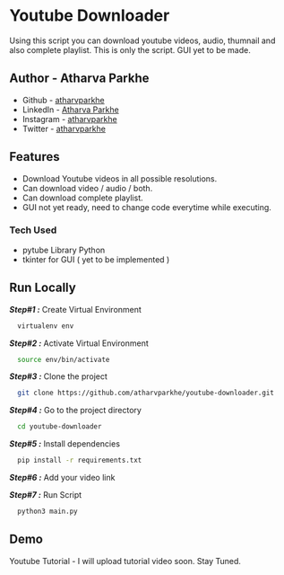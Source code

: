 
# Youtube Downloader

Using this script you can download youtube videos, audio, thumnail and also complete playlist.
This is only the script. GUI yet to be made.
## Author - Atharva Parkhe

- Github - [atharvparkhe](https://www.github.com/atharvparkhe/)
- LinkedIn - [Atharva Parkhe](https://www.linkedin.com/in/atharva-parkhe-3283b2202/)
- Instagram - [atharvparkhe](https://www.instagram.com/atharvparkhe/)
- Twitter - [atharvparkhe](https://www.twitter.com/atharvparkhe/)

## Features

- Download Youtube videos in all possible resolutions.
- Can download video / audio / both.
- Can download complete playlist.
- GUI not yet ready, need to change code everytime while executing.




### Tech Used 

- pytube Library Python
- tkinter for GUI ( yet to be implemented )

## Run Locally

***Step#1 :*** Create Virtual Environment

```bash
  virtualenv env
```

***Step#2 :*** Activate Virtual Environment

```bash
  source env/bin/activate
```

***Step#3 :*** Clone the project

```bash
  git clone https://github.com/atharvparkhe/youtube-downloader.git
```

***Step#4 :*** Go to the project directory

```bash
  cd youtube-downloader
```

***Step#5 :*** Install dependencies

```bash
  pip install -r requirements.txt
```

***Step#6 :*** Add your video link

***Step#7 :*** Run Script

```bash
  python3 main.py
```

## Demo

Youtube Tutorial - I will upload tutorial video soon. Stay Tuned.